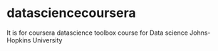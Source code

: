 # datasciencecoursera
It is for coursera datascience toolbox course for Data science Johns-Hopkins University
